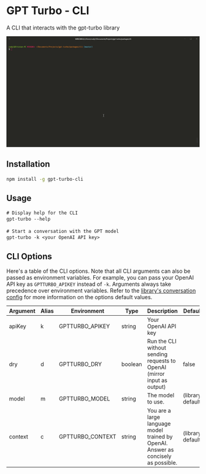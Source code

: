 # GPT Turbo - CLI

A CLI that interacts with the gpt-turbo library

<!-- Demo is here: ./demo.gif -->
![Demo](./demo.gif)

## Installation

```bash
npm install -g gpt-turbo-cli
```

## Usage

```
# Display help for the CLI
gpt-turbo --help

# Start a conversation with the GPT model
gpt-turbo -k <your OpenAI API key>
```

## CLI Options

Here's a table of the CLI options. Note that all CLI arguments can also be passed as environment variables. For example, you can pass your OpenAI API key as `GPTTURBO_APIKEY` instead of `-k`. Arguments always take precedence over environment variables. Refer to the [library's conversation config](../lib/README.md#conversation-config) for more information on the options default values.

| Argument | Alias | Environment        | Type    | Description                                                                        | Default           | Required |
| -------- | ----- | ------------------ | ------- | ---------------------------------------------------------------------------------- | ----------------- | -------- |
| apiKey   | k     | GPTTURBO_APIKEY    | string  | Your OpenAI API key                                                                |                   | Yes      |
| dry      | d     | GPTTURBO_DRY       | boolean | Run the CLI without sending requests to OpenAI (mirror input as output)            | false             |          |
| model    | m     | GPTTURBO_MODEL     | string  | The model to use.                                                                  | (library default) |          |
| context  | c     | GPTTURBO_CONTEXT   | string  | You are a large language model trained by OpenAI. Answer as concisely as possible. | (library default) |          |

